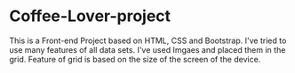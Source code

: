 # Coffee-Lover-project

This is a Front-end Project based on HTML, CSS and Bootstrap.
I've tried to use many features of all data sets. I've used Imgaes and placed them in the grid. Feature of grid is based on the size of the screen of the device.
